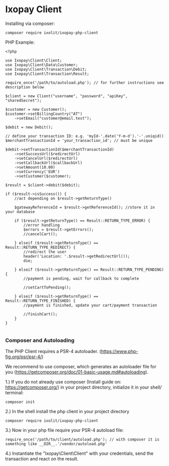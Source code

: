 Ixopay Client
==============

Installing via composer:
```
composer require ixolit/ixopay-php-client
```

PHP Example:
```
<?php

use Ixopay\Client\Client;
use Ixopay\Client\Data\Customer;
use Ixopay\Client\Transaction\Debit;
use Ixopay\Client\Transaction\Result;

require_once('/path/to/autoload.php'); // for further instructions see description below

$client = new Client("username", "password", "apiKey", "sharedSecret");

$customer = new Customer();
$customer->setBillingCountry("AT")
	->setEmail("customer@email.test");

$debit = new Debit();

// define your transaction ID: e.g. 'myId-'.date('Y-m-d').'-'.uniqid()
$merchantTransactionId = 'your_transaction_id'; // must be unique

$debit->setTransactionId($merchantTransactionId)
	->setSuccessUrl($redirectUrl)
	->setCancelUrl($redirectUrl)
	->setCallbackUrl($callbackUrl)
	->setAmount(10.00)
	->setCurrency('EUR')
	->setCustomer($customer);

$result = $client->debit($debit);

if ($result->isSuccess()) {
	//act depending on $result->getReturnType()
	
    $gatewayReferenceId = $result->getReferenceId(); //store it in your database
    
    if ($result->getReturnType() == Result::RETURN_TYPE_ERROR) {
        //error handling
        $errors = $result->getErrors();
        //cancelCart();
    
    } elseif ($result->getReturnType() == Result::RETURN_TYPE_REDIRECT) {
        //redirect the user
        header('Location: '.$result->getRedirectUrl());
        die;
        
    } elseif ($result->getReturnType() == Result::RETURN_TYPE_PENDING) {
        //payment is pending, wait for callback to complete
    
        //setCartToPending();
    
    } elseif ($result->getReturnType() == Result::RETURN_TYPE_FINISHED) {
        //payment is finished, update your cart/payment transaction
    
        //finishCart();
    }
}


```

### Composer and Autoloading

The PHP Client requires a PSR-4 autoloader. (https://www.php-fig.org/psr/psr-4/)

We recommend to use composer, which generates an autoloader file for you (https://getcomposer.org/doc/01-basic-usage.md#autoloading).

1.) If you do not already use composer (Install guide on: https://getcomposer.org/) in your project directory, initialize it in your shell/ terminal:
```
composer init
```

2.) In the shell install the php client in your project directory
```
composer require ixolit/ixopay-php-client
```

3.) Now in your php file require your PSR-4 autoload file:

```
require_once('/path/to/client/autoload.php'); // with composer it is something like __DIR__.'/vendor/autoload.php'
```

4.) Instantiate the "Ixopay\Client\Client" with your credentials, send the transaction and react on the result.
